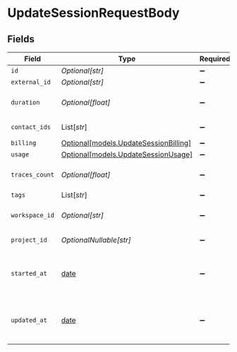 # UpdateSessionRequestBody


## Fields

| Field                                                                      | Type                                                                       | Required                                                                   | Description                                                                |
| -------------------------------------------------------------------------- | -------------------------------------------------------------------------- | -------------------------------------------------------------------------- | -------------------------------------------------------------------------- |
| `id`                                                                       | *Optional[str]*                                                            | :heavy_minus_sign:                                                         | N/A                                                                        |
| `external_id`                                                              | *Optional[str]*                                                            | :heavy_minus_sign:                                                         | N/A                                                                        |
| `duration`                                                                 | *Optional[float]*                                                          | :heavy_minus_sign:                                                         | Duration of the session in ms                                              |
| `contact_ids`                                                              | List[*str*]                                                                | :heavy_minus_sign:                                                         | List of contact ids                                                        |
| `billing`                                                                  | [Optional[models.UpdateSessionBilling]](../models/updatesessionbilling.md) | :heavy_minus_sign:                                                         | N/A                                                                        |
| `usage`                                                                    | [Optional[models.UpdateSessionUsage]](../models/updatesessionusage.md)     | :heavy_minus_sign:                                                         | N/A                                                                        |
| `traces_count`                                                             | *Optional[float]*                                                          | :heavy_minus_sign:                                                         | Total traces of the session                                                |
| `tags`                                                                     | List[*str*]                                                                | :heavy_minus_sign:                                                         | N/A                                                                        |
| `workspace_id`                                                             | *Optional[str]*                                                            | :heavy_minus_sign:                                                         | The workspace id                                                           |
| `project_id`                                                               | *OptionalNullable[str]*                                                    | :heavy_minus_sign:                                                         | The project id                                                             |
| `started_at`                                                               | [date](https://docs.python.org/3/library/datetime.html#date-objects)       | :heavy_minus_sign:                                                         | The time when the session was created                                      |
| `updated_at`                                                               | [date](https://docs.python.org/3/library/datetime.html#date-objects)       | :heavy_minus_sign:                                                         | The time when the session was updated                                      |